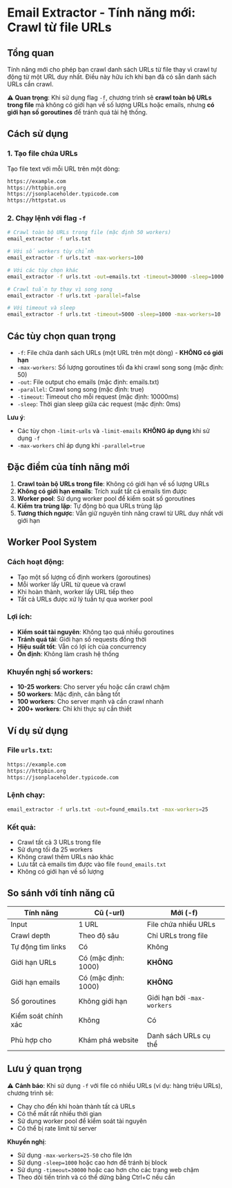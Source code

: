 # Email Extractor - Tính năng mới: Crawl từ file URLs

## Tổng quan

Tính năng mới cho phép bạn crawl danh sách URLs từ file thay vì crawl tự động từ một URL duy nhất. Điều này hữu ích khi bạn đã có sẵn danh sách URLs cần crawl.

**⚠️ Quan trọng**: Khi sử dụng flag `-f`, chương trình sẽ **crawl toàn bộ URLs trong file** mà không có giới hạn về số lượng URLs hoặc emails, nhưng **có giới hạn số goroutines** để tránh quá tải hệ thống.

## Cách sử dụng

### 1. Tạo file chứa URLs

Tạo file text với mỗi URL trên một dòng:

```txt
https://example.com
https://httpbin.org
https://jsonplaceholder.typicode.com
https://httpstat.us
```

### 2. Chạy lệnh với flag `-f`

```bash
# Crawl toàn bộ URLs trong file (mặc định 50 workers)
email_extractor -f urls.txt

# Với số workers tùy chỉnh
email_extractor -f urls.txt -max-workers=100

# Với các tùy chọn khác
email_extractor -f urls.txt -out=emails.txt -timeout=30000 -sleep=1000 -max-workers=25

# Crawl tuần tự thay vì song song
email_extractor -f urls.txt -parallel=false

# Với timeout và sleep
email_extractor -f urls.txt -timeout=5000 -sleep=1000 -max-workers=10
```

## Các tùy chọn quan trọng

- `-f`: File chứa danh sách URLs (một URL trên một dòng) - **KHÔNG có giới hạn**
- `-max-workers`: Số lượng goroutines tối đa khi crawl song song (mặc định: 50)
- `-out`: File output cho emails (mặc định: emails.txt)
- `-parallel`: Crawl song song (mặc định: true)
- `-timeout`: Timeout cho mỗi request (mặc định: 10000ms)
- `-sleep`: Thời gian sleep giữa các request (mặc định: 0ms)

**Lưu ý**: 
- Các tùy chọn `-limit-urls` và `-limit-emails` **KHÔNG áp dụng** khi sử dụng `-f`
- `-max-workers` chỉ áp dụng khi `-parallel=true`

## Đặc điểm của tính năng mới

1. **Crawl toàn bộ URLs trong file**: Không có giới hạn về số lượng URLs
2. **Không có giới hạn emails**: Trích xuất tất cả emails tìm được
3. **Worker pool**: Sử dụng worker pool để kiểm soát số goroutines
4. **Kiểm tra trùng lặp**: Tự động bỏ qua URLs trùng lặp
5. **Tương thích ngược**: Vẫn giữ nguyên tính năng crawl từ URL duy nhất với giới hạn

## Worker Pool System

### **Cách hoạt động**:
- Tạo một số lượng cố định workers (goroutines)
- Mỗi worker lấy URL từ queue và crawl
- Khi hoàn thành, worker lấy URL tiếp theo
- Tất cả URLs được xử lý tuần tự qua worker pool

### **Lợi ích**:
- **Kiểm soát tài nguyên**: Không tạo quá nhiều goroutines
- **Tránh quá tải**: Giới hạn số requests đồng thời
- **Hiệu suất tốt**: Vẫn có lợi ích của concurrency
- **Ổn định**: Không làm crash hệ thống

### **Khuyến nghị số workers**:
- **10-25 workers**: Cho server yếu hoặc cần crawl chậm
- **50 workers**: Mặc định, cân bằng tốt
- **100 workers**: Cho server mạnh và cần crawl nhanh
- **200+ workers**: Chỉ khi thực sự cần thiết

## Ví dụ sử dụng

### File `urls.txt`:
```txt
https://example.com
https://httpbin.org
https://jsonplaceholder.typicode.com
```

### Lệnh chạy:
```bash
email_extractor -f urls.txt -out=found_emails.txt -max-workers=25
```

### Kết quả:
- Crawl tất cả 3 URLs trong file
- Sử dụng tối đa 25 workers
- Không crawl thêm URLs nào khác
- Lưu tất cả emails tìm được vào file `found_emails.txt`
- Không có giới hạn về số lượng

## So sánh với tính năng cũ

| Tính năng | Cũ (-url) | Mới (-f) |
|-----------|-----------|----------|
| Input | 1 URL | File chứa nhiều URLs |
| Crawl depth | Theo độ sâu | Chỉ URLs trong file |
| Tự động tìm links | Có | Không |
| Giới hạn URLs | Có (mặc định: 1000) | **KHÔNG** |
| Giới hạn emails | Có (mặc định: 1000) | **KHÔNG** |
| Số goroutines | Không giới hạn | Giới hạn bởi `-max-workers` |
| Kiểm soát chính xác | Không | Có |
| Phù hợp cho | Khám phá website | Danh sách URLs cụ thể |

## Lưu ý quan trọng

⚠️ **Cảnh báo**: Khi sử dụng `-f` với file có nhiều URLs (ví dụ: hàng triệu URLs), chương trình sẽ:
- Chạy cho đến khi hoàn thành tất cả URLs
- Có thể mất rất nhiều thời gian
- Sử dụng worker pool để kiểm soát tài nguyên
- Có thể bị rate limit từ server

**Khuyến nghị**: 
- Sử dụng `-max-workers=25-50` cho file lớn
- Sử dụng `-sleep=1000` hoặc cao hơn để tránh bị block
- Sử dụng `-timeout=30000` hoặc cao hơn cho các trang web chậm
- Theo dõi tiến trình và có thể dừng bằng Ctrl+C nếu cần
